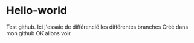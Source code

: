 # Hello-world
Test github. 
Ici j'essaie de différencié les différentes branches
Créé dans mon github
OK allons voir. 
